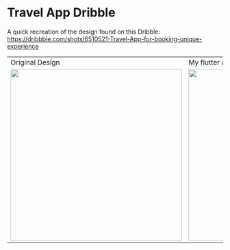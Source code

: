# Travel App Dribble

A quick recreation of the design found on this Dribble: https://dribbble.com/shots/6510521-Travel-App-for-booking-unique-experience

<div>
  <table>
     <tr>
    <td>
Original Design    </td>
    <td>
My flutter app    </td>
  </tr>
  <tr>
    <td>
      <img src="https://user-images.githubusercontent.com/26892877/58382202-3031b580-7fd0-11e9-971d-f8c57866b6fc.png" width="400"/>
    </td>
    <td>
       <img src="https://user-images.githubusercontent.com/26892877/58382222-5eaf9080-7fd0-11e9-8d2c-c334d2625185.gif" width="400"/>
    </td>
  </tr>
  </table>
</div>

